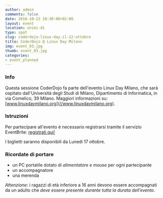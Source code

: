 ```yaml
---
author: admin
comments: false
date: 2016-10-22 10:30:00+02:00
layout: event
location: unimi-di
type: spot
slug: coderdojo-linux-day-il-22-ottobre
title: CoderDojo @ Linux Day Milano
img: event_03.jpg
thumb: event_03.jpg
categories:
- event_planned
---
```


### Info
Questa sessione CoderDojo fa parte dell'evento Linux Day Milano, che sarà ospitato dall'Università degli Studi di Milano, Dipartimento di Informatica, in via Comelico, 39 Milano.  Maggiori informazioni su: [www.linuxdaymilano.org](//www.linuxdaymilano.org).

### Istruzioni
Per partecipare all'evento è necessario registrarsi tramite il servizio EventBrite: [registrati qui!](//coderdojo-al-linux-day-milano-2016.eventbrite.it)

I biglietti saranno disponibili da Lunedì 17 ottobre.

### Ricordate di portare
- un PC portatile dotato di *alimentatore e mouse* per ogni partecipante
- un accompagnatore
- una merenda

*Attenzione*: i ragazzi di età inferiore a 16 anni devono essere accompagnati da un adulto che *deve essere presente durante tutta la durata dell’evento*.
